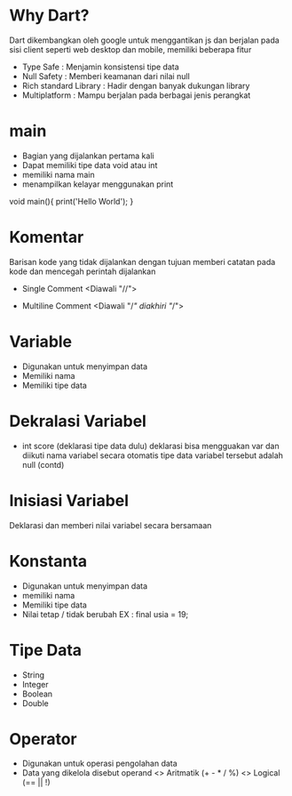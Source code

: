# Why Dart?
Dart dikembangkan oleh google untuk menggantikan js dan berjalan pada sisi client seperti web desktop dan mobile, memiliki beberapa fitur
- Type Safe : Menjamin konsistensi tipe data
- Null Safety : Memberi keamanan dari nilai null
- Rich standard Library : Hadir dengan banyak dukungan library
- Multiplatform : Mampu berjalan pada berbagai jenis perangkat

# main
- Bagian yang dijalankan pertama kali
- Dapat memiliki tipe data void atau int
- memiliki nama main
- menampilkan kelayar menggunakan print

void main(){
	print('Hello World');
}

# Komentar
Barisan kode yang tidak dijalankan dengan tujuan memberi catatan pada kode dan mencegah perintah dijalankan

- Single Comment
<Diawali "//">

- Multiline Comment
<Diawali "/*" diakhiri "*/">

# Variable
- Digunakan untuk menyimpan data
- Memiliki nama
- Memiliki tipe data

# Dekralasi Variabel
- int score (deklarasi tipe data dulu)
deklarasi bisa mengguakan var dan diikuti nama variabel secara otomatis tipe data variabel tersebut adalah null (contd)

# Inisiasi Variabel
Deklarasi dan memberi nilai variabel secara bersamaan

# Konstanta
- Digunakan untuk menyimpan data
- memiliki nama
- Memiliki tipe data
- Nilai tetap / tidak berubah
EX : final usia = 19;

# Tipe Data
- String
- Integer
- Boolean
- Double

# Operator 
- Digunakan untuk operasi pengolahan data
- Data yang dikelola disebut operand
<> Aritmatik (+  -  *  /  %)
<> Logical (==  ||  !)

#
